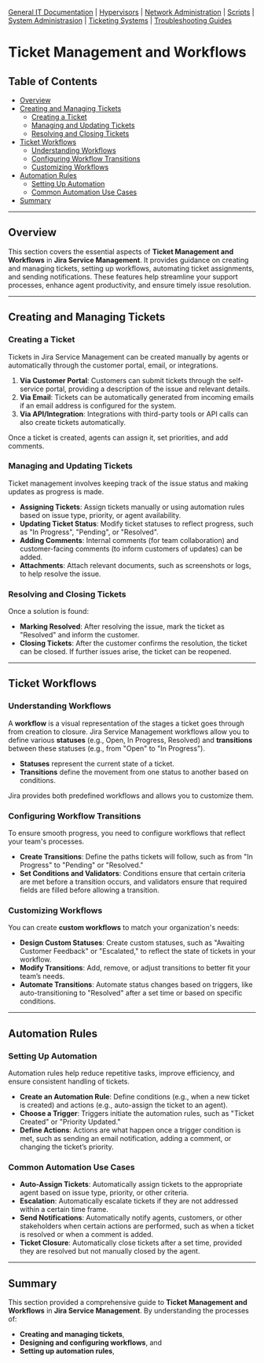 [General IT Documentation](/README.md) | [Hypervisors](/Hypervisors/README.md) | [Network Administration](/Network%20Administration/Network%20Configuration%20Basics.md) | [Scripts](/Scripts/README.md) | [System Administrasion](/System%20Administration/README.md) | [Ticketing Systems](../README.md) | [Troubleshooting Guides](/Troubleshooting%20Guides/IT%20Troubleshooting%20Documentation.md)
# Ticket Management and Workflows

## Table of Contents
- [Overview](#overview)
- [Creating and Managing Tickets](#creating-and-managing-tickets)
  - [Creating a Ticket](#creating-a-ticket)
  - [Managing and Updating Tickets](#managing-and-updating-tickets)
  - [Resolving and Closing Tickets](#resolving-and-closing-tickets)
- [Ticket Workflows](#ticket-workflows)
  - [Understanding Workflows](#understanding-workflows)
  - [Configuring Workflow Transitions](#configuring-workflow-transitions)
  - [Customizing Workflows](#customizing-workflows)
- [Automation Rules](#automation-rules)
  - [Setting Up Automation](#setting-up-automation)
  - [Common Automation Use Cases](#common-automation-use-cases)
- [Summary](#summary)

---

## Overview

This section covers the essential aspects of **Ticket Management and Workflows** in **Jira Service Management**. It provides guidance on creating and managing tickets, setting up workflows, automating ticket assignments, and sending notifications. These features help streamline your support processes, enhance agent productivity, and ensure timely issue resolution.

---

## Creating and Managing Tickets

### Creating a Ticket

Tickets in Jira Service Management can be created manually by agents or automatically through the customer portal, email, or integrations.

1. **Via Customer Portal**: Customers can submit tickets through the self-service portal, providing a description of the issue and relevant details.
2. **Via Email**: Tickets can be automatically generated from incoming emails if an email address is configured for the system.
3. **Via API/Integration**: Integrations with third-party tools or API calls can also create tickets automatically.

Once a ticket is created, agents can assign it, set priorities, and add comments.

### Managing and Updating Tickets

Ticket management involves keeping track of the issue status and making updates as progress is made.

- **Assigning Tickets**: Assign tickets manually or using automation rules based on issue type, priority, or agent availability.
- **Updating Ticket Status**: Modify ticket statuses to reflect progress, such as "In Progress", "Pending", or "Resolved".
- **Adding Comments**: Internal comments (for team collaboration) and customer-facing comments (to inform customers of updates) can be added.
- **Attachments**: Attach relevant documents, such as screenshots or logs, to help resolve the issue.

### Resolving and Closing Tickets

Once a solution is found:

- **Marking Resolved**: After resolving the issue, mark the ticket as "Resolved" and inform the customer.
- **Closing Tickets**: After the customer confirms the resolution, the ticket can be closed. If further issues arise, the ticket can be reopened.

---

## Ticket Workflows

### Understanding Workflows

A **workflow** is a visual representation of the stages a ticket goes through from creation to closure. Jira Service Management workflows allow you to define various **statuses** (e.g., Open, In Progress, Resolved) and **transitions** between these statuses (e.g., from "Open" to "In Progress").

- **Statuses** represent the current state of a ticket.
- **Transitions** define the movement from one status to another based on conditions.

Jira provides both predefined workflows and allows you to customize them.

### Configuring Workflow Transitions

To ensure smooth progress, you need to configure workflows that reflect your team's processes.

- **Create Transitions**: Define the paths tickets will follow, such as from "In Progress" to "Pending" or "Resolved."
- **Set Conditions and Validators**: Conditions ensure that certain criteria are met before a transition occurs, and validators ensure that required fields are filled before allowing a transition.

### Customizing Workflows

You can create **custom workflows** to match your organization's needs:

- **Design Custom Statuses**: Create custom statuses, such as "Awaiting Customer Feedback" or "Escalated," to reflect the state of tickets in your workflow.
- **Modify Transitions**: Add, remove, or adjust transitions to better fit your team’s needs.
- **Automate Transitions**: Automate status changes based on triggers, like auto-transitioning to "Resolved" after a set time or based on specific conditions.

---

## Automation Rules

### Setting Up Automation

Automation rules help reduce repetitive tasks, improve efficiency, and ensure consistent handling of tickets.

- **Create an Automation Rule**: Define conditions (e.g., when a new ticket is created) and actions (e.g., auto-assign the ticket to an agent).
- **Choose a Trigger**: Triggers initiate the automation rules, such as "Ticket Created" or "Priority Updated."
- **Define Actions**: Actions are what happen once a trigger condition is met, such as sending an email notification, adding a comment, or changing the ticket’s priority.

### Common Automation Use Cases

- **Auto-Assign Tickets**: Automatically assign tickets to the appropriate agent based on issue type, priority, or other criteria.
- **Escalation**: Automatically escalate tickets if they are not addressed within a certain time frame.
- **Send Notifications**: Automatically notify agents, customers, or other stakeholders when certain actions are performed, such as when a ticket is resolved or when a comment is added.
- **Ticket Closure**: Automatically close tickets after a set time, provided they are resolved but not manually closed by the agent.

---

## Summary

This section provided a comprehensive guide to **Ticket Management and Workflows** in **Jira Service Management**. By understanding the processes of:

- **Creating and managing tickets**,
- **Designing and configuring workflows**, and
- **Setting up automation rules**,
